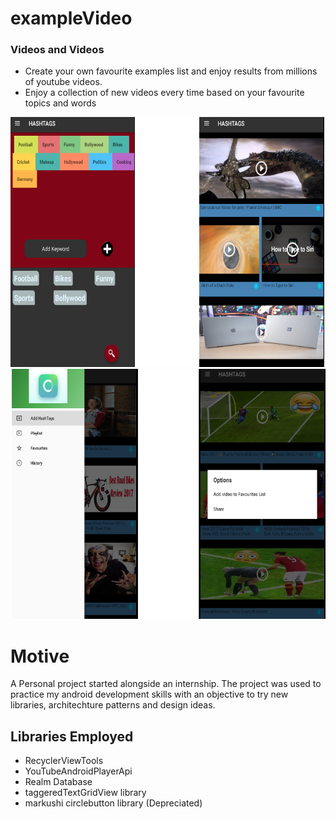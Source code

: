 # exampleVideo

### Videos and Videos


  - Create your own favourite examples list and enjoy results from millions of youtube videos.
  - Enjoy a collection of new videos every time based on your favourite topics and words
  
 <img src="app/src/main/res/drawable/five.png" width="800" height="400" >


<img src="app/src/main/res/drawable/six.png" width="800" height="400">


# Motive
A Personal project started alongside an internship. The project was used to practice my android development skills with an objective to try new libraries, architechture patterns and design ideas.

## Libraries Employed
- RecyclerViewTools
- YouTubeAndroidPlayerApi
- Realm Database
- taggeredTextGridView library 
- markushi circlebutton library (Depreciated)

